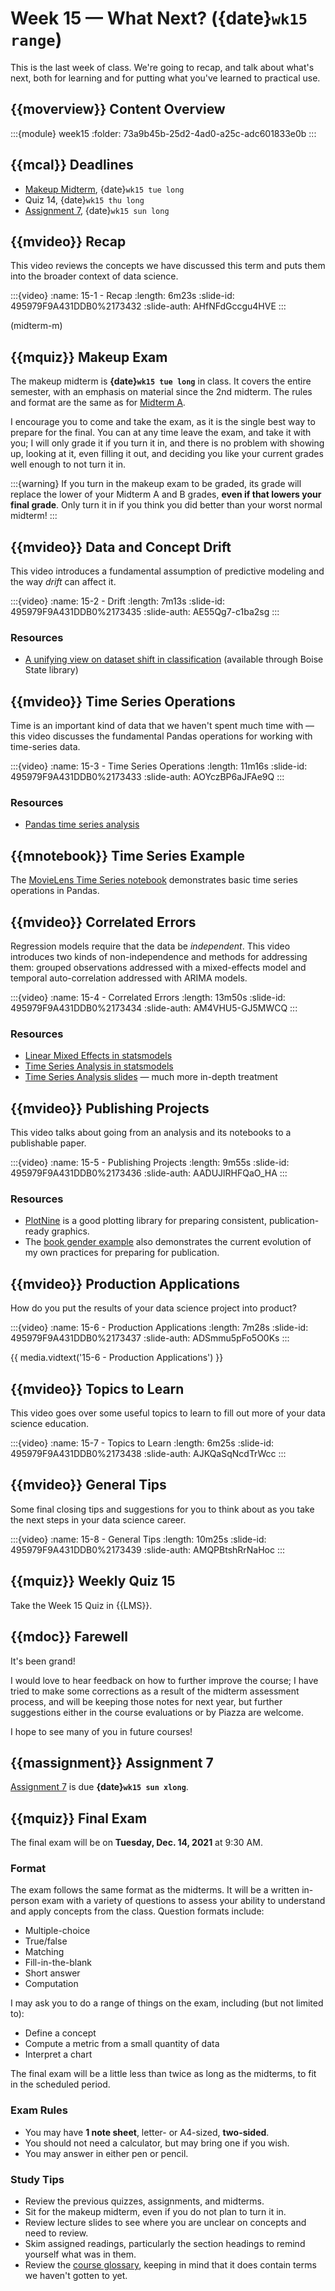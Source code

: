 # Week 15 — What Next? ({date}`wk15 range`)

This is the last week of class. We're going to recap, and talk about what's next, both for learning and for putting what you've learned to practical use.

## {{moverview}} Content Overview

:::{module} week15
:folder: 73a9b45b-25d2-4ad0-a25c-adc601833e0b
:::

## {{mcal}} Deadlines

- [Makeup Midterm](midterm-m), {date}`wk15 tue long`
- Quiz 14, {date}`wk15 thu long`
- [Assignment 7](../assignments/A7/index.md), {date}`wk15 sun long`

## {{mvideo}} Recap

This video reviews the concepts we have discussed this term and puts them into the broader context of data science.

:::{video}
:name: 15-1 - Recap
:length: 6m23s
:slide-id: 495979F9A431DDB0%2173432
:slide-auth: AHfNFdGccgu4HVE
:::

(midterm-m)
## {{mquiz}} Makeup Exam

The makeup midterm is **{date}`wk15 tue long`** in class.  It covers the entire semester, with an emphasis on material since the 2nd midterm.
The rules and format are the same as for [Midterm A](midterm-a).

I encourage you to come and take the exam, as it is the single best way to prepare for the final.  You can at any time leave the exam, and take it with you; I will only grade it if you turn it in, and there is no problem with showing up, looking at it, even filling it out, and deciding you like your current grades well enough to not turn it in.

:::{warning}
If you turn in the makeup exam to be graded, its grade will replace the lower of your Midterm A and B grades, **even if that lowers your final grade**.
Only turn it in if you think you did better than your worst normal midterm!
:::

## {{mvideo}} Data and Concept Drift

This video introduces a fundamental assumption of predictive modeling and the way *drift* can affect it.
 
:::{video}
:name: 15-2 - Drift
:length: 7m13s
:slide-id: 495979F9A431DDB0%2173435
:slide-auth: AE55Qg7-c1ba2sg
:::

### Resources

- [A unifying view on dataset shift in classification](https://doi.org/10.1016/j.patcog.2011.06.019) (available through Boise State library)

## {{mvideo}} Time Series Operations

Time is an important kind of data that we haven't spent much time with — this video discusses the fundamental Pandas operations for working with time-series data.

:::{video}
:name: 15-3 - Time Series Operations
:length: 11m16s
:slide-id: 495979F9A431DDB0%2173433
:slide-auth: AOYczBP6aJFAe9Q
:::

### Resources

- [Pandas time series analysis](https://pandas.pydata.org/pandas-docs/stable/user_guide/timeseries.html)

## {{mnotebook}} Time Series Example

The [MovieLens Time Series notebook](../resources/tutorials/MLTimeSeries.ipynb) demonstrates basic time series operations in Pandas.

## {{mvideo}} Correlated Errors

Regression models require that the data be *independent*. This video introduces two kinds of non-independence and methods for addressing them: grouped observations addressed with a mixed-effects model and temporal auto-correlation addressed with ARIMA models.

:::{video}
:name: 15-4 - Correlated Errors
:length: 13m50s
:slide-id: 495979F9A431DDB0%2173434
:slide-auth: AM4VHU5-GJ5MWCQ
:::

### Resources

- [Linear Mixed Effects in statsmodels](https://www.statsmodels.org/stable/mixed_linear.html)
- [Time Series Analysis in statsmodels](https://www.statsmodels.org/stable/tsa.html)
- [Time Series Analysis slides](http://people.cs.pitt.edu/~milos/courses/cs3750/lectures/class16.pdf) — much more in-depth treatment

## {{mvideo}} Publishing Projects

This video talks about going from an analysis and its notebooks to a publishable paper.

:::{video}
:name: 15-5 - Publishing Projects
:length: 9m55s
:slide-id: 495979F9A431DDB0%2173436
:slide-auth: AADUJlRHFQaO_HA
:::

### Resources

- [PlotNine](https://plotnine.readthedocs.io/en/stable/api.html) is a good plotting library for preparing consistent, publication-ready graphics.
- The [book gender example](w14-more-examples) also demonstrates the current evolution of my own practices for preparing for publication.

## {{mvideo}} Production Applications

How do you put the results of your data science project into product?

:::{video}
:name: 15-6 - Production Applications
:length: 7m28s
:slide-id: 495979F9A431DDB0%2173437
:slide-auth: ADSmmu5pFo5O0Ks
:::

{{ media.vidtext('15-6 - Production Applications') }}

## {{mvideo}} Topics to Learn

This video goes over some useful topics to learn to fill out more of your data science education.

:::{video}
:name: 15-7 - Topics to Learn
:length: 6m25s
:slide-id: 495979F9A431DDB0%2173438
:slide-auth: AJKQaSqNcdTrWcc
:::

## {{mvideo}} General Tips

Some final closing tips and suggestions for you to think about as you take the next steps in your data science career.

:::{video}
:name: 15-8 - General Tips
:length: 10m25s
:slide-id: 495979F9A431DDB0%2173439
:slide-auth: AMQPBtshRrNaHoc
:::

## {{mquiz}} Weekly Quiz 15

Take the Week 15 Quiz in {{LMS}}.

## {{mdoc}} Farewell

It's been grand!

I would love to hear feedback on how to further improve the course; I have tried to make some corrections as a result of the midterm assessment process, and will be keeping those notes for next year, but further suggestions either in the course evaluations or by Piazza are welcome.

I hope to see many of you in future courses!

## {{massignment}} Assignment 7

[Assignment 7](../assignments/A7/index.md) is due **{date}`wk15 sun xlong`**.

## {{mquiz}} Final Exam

The final exam will be on **Tuesday, Dec. 14, 2021** at 9:30 AM.

### Format

The exam follows the same format as the midterms. It will be a written in-person exam with a variety of questions to assess your ability to understand and apply concepts from the class.  Question formats include:

- Multiple-choice
- True/false
- Matching
- Fill-in-the-blank
- Short answer
- Computation

I may ask you to do a range of things on the exam, including (but not limited to):

- Define a concept
- Compute a metric from a small quantity of data
- Interpret a chart

The final exam will be a little less than twice as long as the midterms, to fit in the scheduled period.

### Exam Rules

- You may have **1 note sheet**, letter- or A4-sized, **two-sided**.
- You should not need a calculator, but may bring one if you wish.
- You may answer in either pen or pencil.

### Study Tips

- Review the previous quizzes, assignments, and midterms.
- Sit for the makeup midterm, even if you do not plan to turn it in.
- Review lecture slides to see where you are unclear on concepts and need to review.
- Skim assigned readings, particularly the section headings to remind yourself what was in them.
- Review the [course glossary](../glossary.md), keeping in mind that it does contain terms we haven't gotten to yet.
